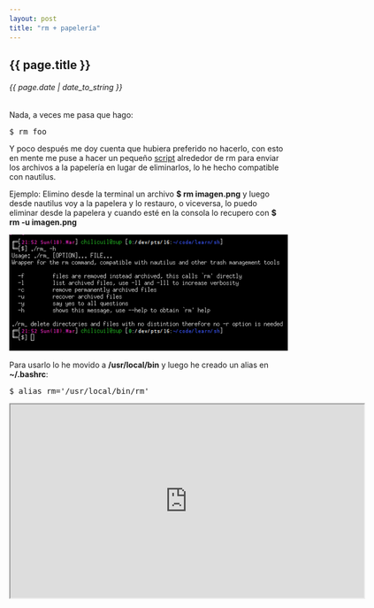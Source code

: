 ```yaml
---
layout: post
title: "rm + papelería"
---
```


## {{ page.title }}
###### {{ page.date | date_to_string }}

Nada, a veces me pasa que hago:

<pre class="sh_sh">
$ rm foo
</pre>

Y poco después me doy cuenta que hubiera preferido no hacerlo, con esto en mente me puse a hacer un pequeño [script](https://github.com/chilicuil/learn/blob/master/sh/tools/rm_) alrededor de rm para enviar los archivos a la papelería en lugar de eliminarlos, lo he hecho compatible con nautilus.

Ejemplo: Elimino desde la terminal un archivo **$ rm imagen.png** y luego desde nautilus voy a la papelera y lo restauro, o viceversa, lo puedo eliminar desde la papelera y cuando esté en la consola lo recupero con **$ rm -u imagen.png**

**[![](/assets/img/53.png)](/assets/img/53.png)**

Para usarlo lo he movido a **/usr/local/bin** y luego he creado un alias en **~/.bashrc**:

<pre class="sh_sh">
$ alias rm='/usr/local/bin/rm'
</pre>

<iframe class="showterm" src="http://showterm.io/0a5b334fd24f82bd5ede1" width="640" height="350">&nbsp;</iframe> 
<br />
